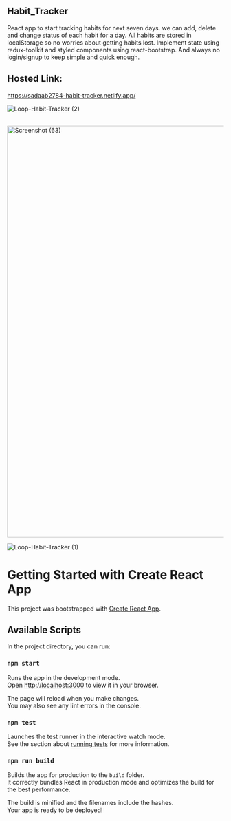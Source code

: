 ## Habit_Tracker
React app to start tracking habits for next seven days. we can add, delete and change status of each habit for a day. All habits are stored in localStorage so no worries about getting habits lost. Implement state using redux-toolkit and styled components using react-bootstrap. And always no login/signup to keep simple and quick enough.

## Hosted Link:
https://sadaab2784-habit-tracker.netlify.app/

![Loop-Habit-Tracker (2)](https://user-images.githubusercontent.com/106314415/201147211-92c9d68d-f99a-4113-8d61-a901c273d3a1.png)

<br/>

<img width="958" alt="Screenshot (63)" src="https://user-images.githubusercontent.com/106314415/201146574-efd2ed3c-5d1c-44e3-a2e9-c2cdbe6061b0.png">

<br/>

![Loop-Habit-Tracker (1)](https://user-images.githubusercontent.com/106314415/201147402-3979290c-23ab-4c8e-b82f-d45d3f69c5e4.png)


# Getting Started with Create React App

This project was bootstrapped with [Create React App](https://github.com/facebook/create-react-app).

## Available Scripts

In the project directory, you can run:

### `npm start`

Runs the app in the development mode.\
Open [http://localhost:3000](http://localhost:3000) to view it in your browser.

The page will reload when you make changes.\
You may also see any lint errors in the console.

### `npm test`

Launches the test runner in the interactive watch mode.\
See the section about [running tests](https://facebook.github.io/create-react-app/docs/running-tests) for more information.

### `npm run build`

Builds the app for production to the `build` folder.\
It correctly bundles React in production mode and optimizes the build for the best performance.

The build is minified and the filenames include the hashes.\
Your app is ready to be deployed!
